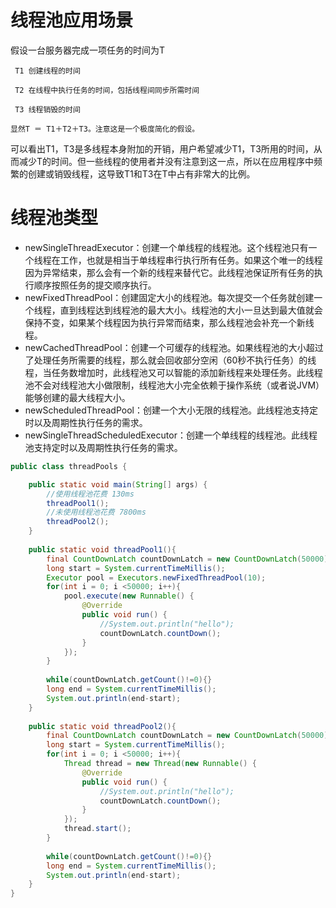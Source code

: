 # 线程池应用场景 
假设一台服务器完成一项任务的时间为T

     T1 创建线程的时间

     T2 在线程中执行任务的时间，包括线程间同步所需时间

     T3 线程销毁的时间

    显然T ＝ T1＋T2＋T3。注意这是一个极度简化的假设。

可以看出T1，T3是多线程本身附加的开销，用户希望减少T1，T3所用的时间，从而减少T的时间。但一些线程的使用者并没有注意到这一点，所以在应用程序中频繁的创建或销毁线程，这导致T1和T3在T中占有非常大的比例。

# 线程池类型
- newSingleThreadExecutor：创建一个单线程的线程池。这个线程池只有一个线程在工作，也就是相当于单线程串行执行所有任务。如果这个唯一的线程因为异常结束，那么会有一个新的线程来替代它。此线程池保证所有任务的执行顺序按照任务的提交顺序执行。
- newFixedThreadPool：创建固定大小的线程池。每次提交一个任务就创建一个线程，直到线程达到线程池的最大大小。线程池的大小一旦达到最大值就会保持不变，如果某个线程因为执行异常而结束，那么线程池会补充一个新线程。
- newCachedThreadPool：创建一个可缓存的线程池。如果线程池的大小超过了处理任务所需要的线程，那么就会回收部分空闲（60秒不执行任务）的线程，当任务数增加时，此线程池又可以智能的添加新线程来处理任务。此线程池不会对线程池大小做限制，线程池大小完全依赖于操作系统（或者说JVM）能够创建的最大线程大小。
- newScheduledThreadPool：创建一个大小无限的线程池。此线程池支持定时以及周期性执行任务的需求。
- newSingleThreadScheduledExecutor：创建一个单线程的线程池。此线程池支持定时以及周期性执行任务的需求。

```java
public class threadPools {

	public static void main(String[] args) {
		//使用线程池花费 130ms
		threadPool1();
		//未使用线程池花费 7800ms
		threadPool2();
	}
	
	public static void threadPool1(){
		final CountDownLatch countDownLatch = new CountDownLatch(50000);
		long start = System.currentTimeMillis();
		Executor pool = Executors.newFixedThreadPool(10);
		for(int i = 0; i <50000; i++){
			pool.execute(new Runnable() {
				@Override
				public void run() {
					//System.out.println("hello");
					countDownLatch.countDown();
				}
			});
		}
		
		while(countDownLatch.getCount()!=0){}
		long end = System.currentTimeMillis();
		System.out.println(end-start);
	}
	
	public static void threadPool2(){
		final CountDownLatch countDownLatch = new CountDownLatch(50000);
		long start = System.currentTimeMillis();
		for(int i = 0; i <50000; i++){
			Thread thread = new Thread(new Runnable() {
				@Override
				public void run() {
					//System.out.println("hello");
					countDownLatch.countDown();
				}
			});
			thread.start();
		}
		
		while(countDownLatch.getCount()!=0){}
		long end = System.currentTimeMillis();
		System.out.println(end-start);
	}
}
```